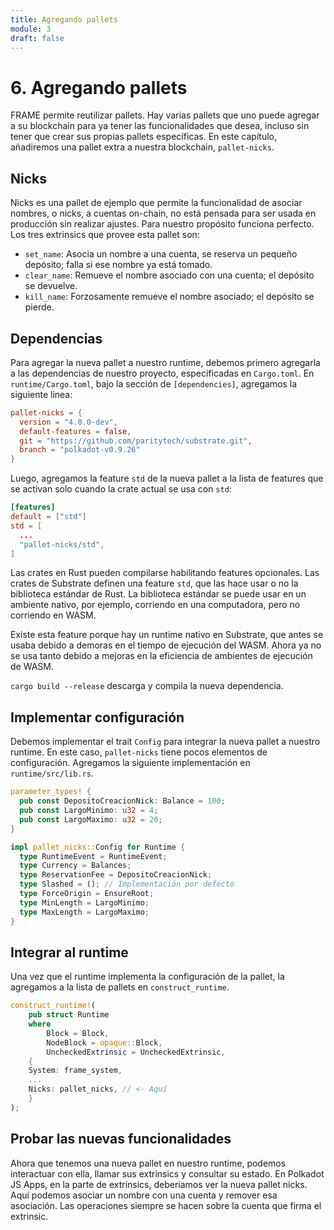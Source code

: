 ```yaml
---
title: Agregando pallets
module: 3
draft: false
---
```


# 6. Agregando pallets

FRAME permite reutilizar pallets.
Hay varias pallets que uno puede agregar a su blockchain para ya tener las funcionalidades que desea, incluso sin tener que crear sus propias pallets específicas.
En este capítulo, añadiremos una pallet extra a nuestra blockchain, `pallet-nicks`.

## Nicks

Nicks es una pallet de ejemplo que permite la funcionalidad de asociar nombres, o nicks, a cuentas on-chain, no está pensada para ser usada en producción sin realizar ajustes.
Para nuestro propósito funciona perfecto.
Los tres extrinsics que provee esta pallet son:
- `set_name`: Asocia un nombre a una cuenta, se reserva un pequeño depósito; falla si ese nombre ya está tomado.
- `clear_name`: Remueve el nombre asociado con una cuenta; el depósito se devuelve.
- `kill_name`: Forzosamente remueve el nombre asociado; el depósito se pierde.

## Dependencias

Para agregar la nueva pallet a nuestro runtime, debemos primero agregarla a las dependencias de nuestro proyecto, especificadas en `Cargo.toml`.
En `runtime/Cargo.toml`, bajo la sección de `[dependencies]`, agregamos la siguiente linea:

```toml
pallet-nicks = {
  version = "4.0.0-dev",
  default-features = false,
  git = "https://github.com/paritytech/substrate.git",
  branch = "polkadot-v0.9.26"
}
```

Luego, agregamos la feature `std` de la nueva pallet a la lista de features que se activan solo cuando la crate actual se usa con `std`:

```toml
[features]
default = ["std"]
std = [
  ...
  "pallet-nicks/std",
]
```

Las crates en Rust pueden compilarse habilitando features opcionales.
Las crates de Substrate definen una feature `std`, que las hace usar o no la biblioteca estándar de Rust.
La biblioteca estándar se puede usar en un ambiente nativo, por ejemplo, corriendo en una computadora, pero no corriendo en WASM.

Existe esta feature porque hay un runtime nativo en Substrate, que antes se usaba debido a demoras en el tiempo de ejecución del WASM.
Ahora ya no se usa tanto debido a mejoras en la eficiencia de ambientes de ejecución de WASM.

`cargo build --release` descarga y compila la nueva dependencia.

## Implementar configuración

Debemos implementar el trait `Config` para integrar la nueva pallet a nuestro runtime.
En este caso, `pallet-nicks` tiene pocos elementos de configuración.
Agregamos la siguiente implementación en `runtime/src/lib.rs`.

```rust
parameter_types! {
  pub const DepositoCreacionNick: Balance = 100;
  pub const LargoMinimo: u32 = 4;
  pub const LargoMaximo: u32 = 20;
}

impl pallet_nicks::Config for Runtime {
  type RuntimeEvent = RuntimeEvent;
  type Currency = Balances;
  type ReservationFee = DepositoCreacionNick;
  type Slashed = (); // Implementación por defecto
  type ForceOrigin = EnsureRoot;
  type MinLength = LargoMinimo;
  type MaxLength = LargoMaximo;
}
```

## Integrar al runtime

Una vez que el runtime implementa la configuración de la pallet, la agregamos a la lista de pallets en `construct_runtime`.

```rust
construct_runtime!(
	pub struct Runtime
	where
		Block = Block,
		NodeBlock = opaque::Block,
		UncheckedExtrinsic = UncheckedExtrinsic,
	{
    System: frame_system,
    ...
    Nicks: pallet_nicks, // <- Aquí
	}
);
```

## Probar las nuevas funcionalidades

Ahora que tenemos una nueva pallet en nuestro runtime, podemos interactuar con ella, llamar sus extrinsics y consultar su estado.
En Polkadot JS Apps, en la parte de extrinsics, deberíamos ver la nueva pallet nicks.
Aquí podemos asociar un nombre con una cuenta y remover esa asociación.
Las operaciones siempre se hacen sobre la cuenta que firma el extrinsic.
